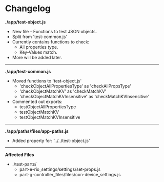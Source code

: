 # Changelog

**./app/test-object.js**
* New file - Functions to test JSON objects.
* Split from 'test-common.js'
* Currently contains functions to check:
	* All properties type.
	* Key-Values match.
* More will be added later.

---

**./app/test-common.js**
* Moved functions to 'test-object.js'
	* 'checkObjectAllPropertiesType' as 'checkAllPropsType'
	* 'checkObjectMatchKV' as 'checkMatchKV'
	* 'checkObjectMatchKVInsensitive' as 'checkMatchKVInsensitive'
* Commented out exports:
	* testObjectAllPropertiesType
	* testObjectMatchKV
	* testObjectMatchKVInsensitive

---

**./app/paths/files/app-paths.js**
* Added property for: '../../test-object.js'

---

**Affected Files**
* ./test-parts/
	* part-e-rio_settings/settings/set-props.js
	* part-g-controller_files/files/con-device_settings.js
